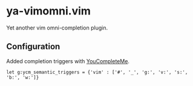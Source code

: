 ya-vimomni.vim
==============

Yet another vim omni-completion plugin.

Configuration
-------------

Added completion triggers with [YouCompleteMe](https://github.com/Valloric/YouCompleteMe).

	let g:ycm_semantic_triggers = {'vim' : ['#', '_', 'g:', 'v:', 's:', 'b:', 'w:']}
